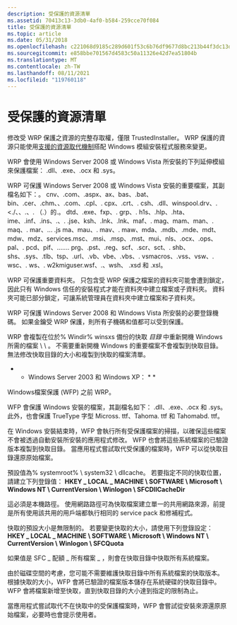 ```yaml
---
description: 受保護的資源清單
ms.assetid: 70413c13-3db0-4af0-b584-259cce70f084
title: 受保護的資源清單
ms.topic: article
ms.date: 05/31/2018
ms.openlocfilehash: c221068d9185c289d601f53c6b76df9677d8bc213b44f3dc13dbf5b66a0df446
ms.sourcegitcommit: e858bbe701567d4583c50a11326e42d7ea51804b
ms.translationtype: MT
ms.contentlocale: zh-TW
ms.lasthandoff: 08/11/2021
ms.locfileid: "119760118"
---
```

# <a name="protected-resource-list"></a>受保護的資源清單

修改受 WRP 保護之資源的完整存取權，僅限 TrustedInstaller。 WRP 保護的資源只能使用[支援的資源取代機制](supported-file-replacement-mechanisms.md)搭配 Windows 模組安裝程式服務來變更。

WRP 會使用 Windows Server 2008 或 Windows Vista 所安裝的下列延伸模組來保護檔案： .dll、.exe、.ocx 和 .sys。

WRP 可保護 Windows Server 2008 或 Windows Vista 安裝的重要檔案，其副檔名如下：。 cnv、.com、.aspx、ax、bas、.bat、bin、.cer、.chm、、.com、.cpl、. cpx、.crt、. csh、.dll、winspool.drv、. <./、、.、. （.）的.。 dtd、.exe、fxp、. grp、. h1s、.hlp、.hta、ime、.inf、.ins、.、. .jse、ksh、.lnk、.lnk、maf、. mag、mam、man、. maq、. mar、... .js ma、mau、. mav、. maw、mda、.mdb、.mde、mdt、mdw、mdz、services.msc、.msi、.msp、.mst、mui、nls、.ocx、.ops、pal、. pcd、pif、....... prg、.pst、.reg、scf、.scr、sct、. shb、shs、.sys、.tlb、tsp、.url、.vb、vbe、.vbs、. vsmacros、.vss、vsw、. wsc、. ws、. w2kmiguser.wsf、.、wsh、 .xsd 和 .xsl。

WRP 可保護重要資料夾。 只包含受 WRP 保護之檔案的資料夾可能會遭到鎖定，因此只有 Windows 信任的安裝程式才能在資料夾中建立檔案或子資料夾。 資料夾可能已部分鎖定，可讓系統管理員在資料夾中建立檔案和子資料夾。

WRP 可保護 Windows Server 2008 和 Windows Vista 所安裝的必要登錄機碼。 如果金鑰受 WRP 保護，則所有子機碼和值都可以受到保護。

WRP 會複製在位於% Windir% winsxs 備份的快取 *目錄* 中重新開機 Windows 所需的檔案 \\ \\ 。 不需要重新開機 Windows 的重要檔案不會複製到快取目錄。 無法修改快取目錄的大小和複製到快取的檔案清單。

* * Windows Server 2003 和 Windows XP： * *

Windows檔案保護 (WFP) 之前 WRP。

WFP 會保護 Windows 安裝的檔案，其副檔名如下： .dll、.exe、.ocx 和 .sys。 此外，也會保護 TrueType 字型 Micross. ttf、Tahoma. ttf 和 Tahomabd. ttf。

在 Windows 安裝結束時，WFP 會執行所有受保護檔案的掃描，以確保這些檔案不會被透過自動安裝所安裝的應用程式修改。 WFP 也會將這些系統檔案的已驗證版本複製到快取目錄。 當應用程式嘗試取代受保護的檔案時，WFP 可以從快取目錄還原原始檔案。

預設值為% systemroot% \\ system32 \\ dllcache。 若要指定不同的快取位置，請建立下列登錄值： **HKEY \_ LOCAL \_ MACHINE \\ SOFTWARE \\ Microsoft \\ Windows NT \\ CurrentVersion \\ Winlogon \\ SFCDllCacheDir**

這必須是本機路徑。 使用網路路徑可為快取檔案建立單一的共用網路來源，前提是所有使用該共用的用戶端都執行相同的 service pack 和修補程式。

快取的預設大小是無限制的。 若要變更快取的大小，請使用下列登錄設定： **HKEY \_ LOCAL \_ MACHINE \\ SOFTWARE \\ Microsoft \\ Windows NT \\ CurrentVersion \\ Winlogon \\ SFCQuota**

如果值是 SFC \_ 配額 \_ 所有檔案 \_ ，則會在快取目錄中快取所有系統檔案。

由於磁碟空間的考慮，您可能不需要維護快取目錄中所有系統檔案的快取版本。 根據快取的大小，WFP 會將已驗證的檔案版本儲存在系統硬碟的快取目錄中。 WFP 會將檔案新增至快取，直到快取目錄的大小達到指定的限制為止。

當應用程式嘗試取代不在快取中的受保護檔案時，WFP 會嘗試從安裝來源還原原始檔案，必要時也會提示使用者。

 

 



